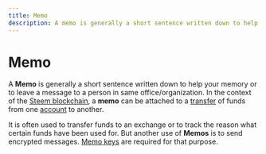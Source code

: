 ```yaml
---
title: Memo
description: A memo is generally a short sentence written down to help your memory or to leave a message to a person in same office/organization. In the context of the Steem blockchain, a memo can be attached to a transfer of funds from one account to another.
---
```

# Memo

A **Memo** is generally a short sentence written down to help your memory or to leave a message to a person in same office/organization. In the context of the [Steem blockchain](/glossary/steem-blokchain.md), a **memo** can be attached to a [transfer](/glossary/transfer.md) of funds from one [account](/glossary/account.md) to another.

It is often used to transfer funds to an exchange or to track the reason what certain funds have been used for. But another use of **Memos** is to send encrypted messages. [Memo keys](/glossary/memo-key.md) are required for that purpose.
